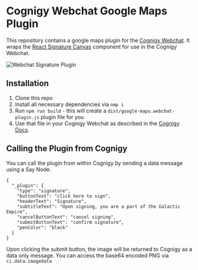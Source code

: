 # Cognigy Webchat Google Maps Plugin
This repository contains a google maps plugin for the [Cognigy Webchat](https://github.com/Cognigy/WebchatWidget).
It wraps the [React Signature Canvas](https://github.com/agilgur5/react-signature-canvas) component for use in the Cognigy Webchat.

![Webchat Signature Plugin](./assets/signature.jpg)

## Installation

1. Clone this repo
2. Install all necessary dependencies via `nmp i`
3. Run `npm run build` - this will create a `dist/google-maps.webchat-plugin.js` plugin file for you
4. Use that file in your Cognigy Webchat as described in the [Cognigy Docs](https://docs.cognigy.com/docs/using-additional-webchat-plugins).

## Calling the Plugin from Cognigy
You can call the plugin from within Cognigy by sending a data message using a Say Node.

```
{
  "_plugin": {
    "type": "signature",
    "buttonText": "click here to sign",
    "headerText": "Signature",
    "subtitleText": "Upon signing, you are a part of the Galactic Empire",
    "cancelButtonText": "cancel signing",
    "submitButtonText": "confirm signature",
    "penColor": "black"
  }
}
```

Upon clicking the submit button, the image will be returned to Cognigy as a data only message. You can access the base64 encoded PNG via `ci.data.imagedata` 
